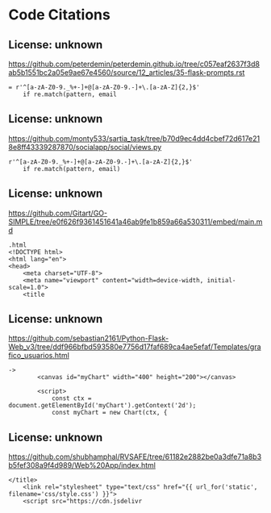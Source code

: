 # Code Citations

## License: unknown
https://github.com/peterdemin/peterdemin.github.io/tree/c057eaf2637f3d8ab5b1551bc2a05e9ae67e4560/source/12_articles/35-flask-prompts.rst

```
= r'^[a-zA-Z0-9._%+-]+@[a-zA-Z0-9.-]+\.[a-zA-Z]{2,}$'
    if re.match(pattern, email
```


## License: unknown
https://github.com/monty533/sartia_task/tree/b70d9ec4dd4cbef72d617e218e8ff43339287870/socialapp/social/views.py

```
r'^[a-zA-Z0-9._%+-]+@[a-zA-Z0-9.-]+\.[a-zA-Z]{2,}$'
    if re.match(pattern, email)
```


## License: unknown
https://github.com/Gitart/GO-SIMPLE/tree/e0f626f9361451641a46ab9fe1b859a66a530311/embed/main.md

```
.html
<!DOCTYPE html>
<html lang="en">
<head>
    <meta charset="UTF-8">
    <meta name="viewport" content="width=device-width, initial-scale=1.0">
    <title
```


## License: unknown
https://github.com/sebastian2161/Python-Flask-Web_v3/tree/ddf966bfbd593580e7756d17faf689ca4ae5efaf/Templates/grafico_usuarios.html

```
->
        <canvas id="myChart" width="400" height="200"></canvas>

        <script>
            const ctx = document.getElementById('myChart').getContext('2d');
            const myChart = new Chart(ctx, {
```


## License: unknown
https://github.com/shubhamphal/RVSAFE/tree/61182e2882be0a3dfe71a8b3b5fef308a9f4d989/Web%20App/index.html

```
</title>
    <link rel="stylesheet" type="text/css" href="{{ url_for('static', filename='css/style.css') }}">
    <script src="https://cdn.jsdelivr
```

